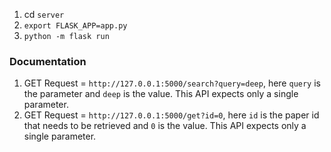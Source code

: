 1. cd `server`
2. `export FLASK_APP=app.py`
3. `python -m flask run`

### Documentation

1. GET Request = `http://127.0.0.1:5000/search?query=deep`, here `query` is the parameter and `deep` is the value. This API expects only a single parameter.
2. GET Request = `http://127.0.0.1:5000/get?id=0`, here `id` is the paper id that needs to be retrieved and `0` is the value. This API expects only a single parameter.